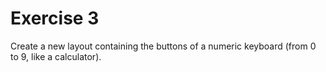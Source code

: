 # Exercise 3
Create a new layout containing the buttons of a numeric keyboard (from 0 to 9, like a
calculator).
